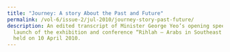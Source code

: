 ```yaml
---
title: "Journey: A story About the Past and Future"
permalink: /vol-6/issue-2/jul-2010/journey-story-past-future/
description: An edited transcript of Minister George Yeo’s opening speech at the
  launch of the exhibition and conference “Rihlah – Arabs in Southeast Asia”
  held on 10 April 2010.
---
```

